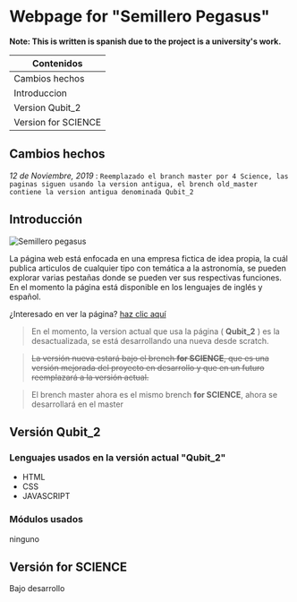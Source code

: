 # Webpage for "Semillero Pegasus"

**Note: This is written is spanish due to the project is a university's work.**

|      Contenidos     | 
| ------------------- |
| Cambios hechos      |
| Introduccion        |
| Version Qubit_2     |
| Version for SCIENCE |

## Cambios hechos

_12 de Noviembre, 2019_ : `Reemplazado el branch master por 4 Science, las paginas siguen usando la version antigua, el brench old_master contiene la version antigua denominada Qubit_2`

## Introducción

![Semillero pegasus](https://github.com/ledzky/Pagina_Semillero_Pegasus/blob/master/res/Images/Symmetric%20Logos/Pegasus.png "Semillero pegasus")



La página web está enfocada en una empresa fictica de idea propia, la cuál publica articulos de cualquier tipo      con temática a la astronomía, se pueden explorar varias pestañas donde se pueden ver sus respectivas funciones. En el momento la página está disponible en los lenguajes de inglés y español.

¿Interesado en ver la página? [haz clic aquí](https://ledzky.github.io/Pagina_Semillero_Pegasus/ "Pagina")
>En el momento, la version actual que usa la página ( **Qubit_2** ) es la desactualizada, se está desarrollando una nueva desde scratch. 

>~~La versión nueva estará bajo el brench **for SCIENCE**, que es una versión mejorada del proyecto en desarrollo y que en un futuro reemplazará a la versión actual.~~

>El brench master ahora es el mismo brench **for SCIENCE**, ahora se desarrollará en el master


## Versión Qubit_2


### Lenguajes usados en la versión actual "Qubit_2"

<ul>
<li>HTML</li>
<li>CSS</li>
<li>JAVASCRIPT</li>
</ul>

### Módulos usados

ninguno

## Versión for SCIENCE

Bajo desarrollo


